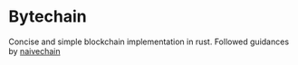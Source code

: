 # Bytechain

Concise and simple blockchain implementation in rust.
Followed guidances by [naivechain](https://github.com/lhartikk/naivechain)
